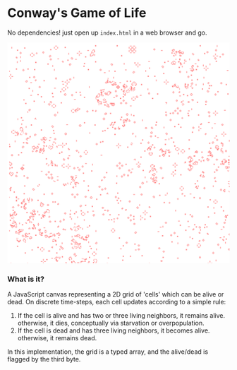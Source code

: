 # Conway's Game of Life

No dependencies! just open up `index.html` in a web browser and go.

![Conway](/conway.png)


### What is it?
A JavaScript canvas representing a 2D grid of 'cells' which can be alive or dead.
On discrete time-steps, each cell updates according to a simple rule:

  1. If the cell is alive and has two or three living neighbors, it remains alive.
      otherwise, it dies, conceptually via starvation or overpopulation.
  2. If the cell is dead and has three living neighbors, it becomes alive.  otherwise,
     it remains dead.

 In this implementation, the grid is a typed array, and the alive/dead is flagged
 by the third byte.
